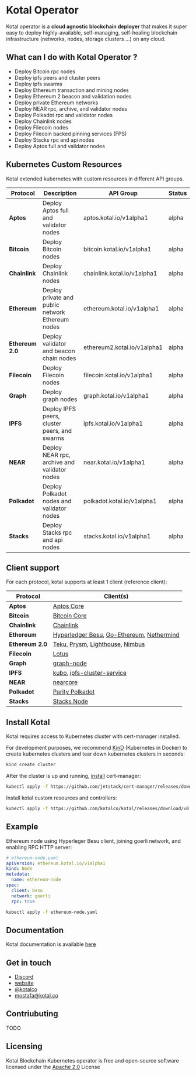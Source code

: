 # Kotal Operator

Kotal operator is a **cloud agnostic blockchain deployer** that makes it super easy to deploy highly-available, self-managing, self-healing blockchain infrastructure (networks, nodes, storage clusters ...) on any cloud.

## What can I do with Kotal Operator ?

- Deploy Bitcoin rpc nodes
- Deploy ipfs peers and cluster peers
- Deploy ipfs swarms
- Deploy Ethereum transaction and mining nodes
- Deploy Ethereum 2 beacon and validation nodes
- Deploy private Ethereum networks
- Deploy NEAR rpc, archive, and validator nodes
- Deploy Polkadot rpc and validator nodes
- Deploy Chainlink nodes
- Deploy Filecoin nodes
- Deploy Filecoin backed pinning services (FPS)
- Deploy Stacks rpc and api nodes
- Deploy Aptos full and validator nodes


## Kubernetes Custom Resources

Kotal extended kubernetes with custom resources in different API groups.

| Protocol         | Description                                      | API Group                   | Status |
| ---------------- | ------------------------------------------------ | --------------------------- | ------ |
| **Aptos**        | Deploy Aptos full and validator nodes            | aptos.kotal.io/v1alpha1     | alpha  |
| **Bitcoin**      | Deploy Bitcoin nodes                             | bitcoin.kotal.io/v1alpha1   | alpha  |
| **Chainlink**    | Deploy Chainlink nodes                           | chainlink.kotal.io/v1alpha1 | alpha  |
| **Ethereum**     | Deploy private and public network Ethereum nodes | ethereum.kotal.io/v1alpha1  | alpha  |
| **Ethereum 2.0** | Deploy validator and beacon chain nodes          | ethereum2.kotal.io/v1alpha1 | alpha  |
| **Filecoin**     | Deploy Filecoin nodes                            | filecoin.kotal.io/v1alpha1  | alpha  |
| **Graph**        | Deploy graph nodes                               | graph.kotal.io/v1alpha1     | alpha  |
| **IPFS**         | Deploy IPFS peers, cluster peers, and swarms     | ipfs.kotal.io/v1alpha1      | alpha  |
| **NEAR**         | Deploy NEAR rpc, archive and validator nodes     | near.kotal.io/v1alpha1      | alpha  |
| **Polkadot**     | Deploy Polkadot nodes and validator nodes        | polkadot.kotal.io/v1alpha1  | alpha  |
| **Stacks**       | Deploy Stacks rpc and api nodes                  | stacks.kotal.io/v1alpha1    | alpha  |

## Client support

For each protocol, kotal supports at least 1 client (reference client):

| Protocol         | Client(s)                                                                                                                                                                                        |
| ---------------- | ------------------------------------------------------------------------------------------------------------------------------------------------------------------------------------------------ |
| **Aptos**        | [Aptos Core](https://github.com/aptos-labs/aptos-core)                                                                                                                                           |
| **Bitcoin**      | [Bitcoin Core](https://github.com/bitcoin/bitcoin)                                                                                                                                               |
| **Chainlink**    | [Chainlink](https://github.com/smartcontractkit/chainlink)                                                                                                                                       |
| **Ethereum**     | [Hyperledger Besu](https://github.com/hyperledger/besu), [Go-Ethereum](https://github.com/ethereum/go-ethereum), [Nethermind](https://github.com/NethermindEth/nethermind)                       |
| **Ethereum 2.0** | [Teku](https://github.com/ConsenSys/teku), [Prysm](https://github.com/prysmaticlabs/prysm), [Lighthouse](https://github.com/sigp/lighthouse), [Nimbus](https://github.com/status-im/nimbus-eth2) |
| **Filecoin**     | [Lotus](https://github.com/filecoin-project/lotus)                                                                                                                                               |
| **Graph**        | [graph-node](https://github.com/graphprotocol/graph-node)                                                                                                                                        |
| **IPFS**         | [kubo](https://github.com/ipfs/kubo), [ipfs-cluster-service](https://github.com/ipfs/ipfs-cluster)                                                                                         |
| **NEAR**         | [nearcore](https://github.com/near/nearcore)                                                                                                                                                     |
| **Polkadot**     | [Parity Polkadot](https://github.com/paritytech/polkadot)                                                                                                                                        |
| **Stacks**       | [Stacks Node](https://github.com/stacks-network/stacks-blockchain)                                                                                                                               |

## Install Kotal

Kotal requires access to Kubernetes cluster with cert-manager installed.

For development purposes, we recommend [KinD](https://kind.sigs.k8s.io/) (Kubernetes in Docker) to create kubernetes clusters and tear down kubernetes clusters in seconds:

```bash
kind create cluster
```

After the cluster is up and running, [install](https://cert-manager.io/docs/installation/kubernetes/) cert-manager:

```bash
kubectl apply -f https://github.com/jetstack/cert-manager/releases/download/v1.5.3/cert-manager.yaml
```

Install kotal custom resources and controllers:

```bash
kubectl apply -f https://github.com/kotalco/kotal/releases/download/v0.2.0/kotal.yaml
```

## Example

Ethereum node using Hyperleger Besu client, joining goerli network, and enabling RPC HTTP server:

```yaml
# ethereum-node.yaml
apiVersion: ethereum.kotal.io/v1alpha1
kind: Node
metadata:
  name: ethereum-node
spec:
  client: besu
  network: goerli
  rpc: true
```

```bash
kubectl apply -f ethereum-node.yaml
```

## Documentation

Kotal documentation is available [here](https://docs.kotal.co)

## Get in touch

- [Discord](https://discord.com/invite/kTxy4SA)
- [website](https://kotal.co)
- [@kotalco](https://twitter.com/kotalco)
- [mostafa@kotal.co](mailto:mostafa@kotal.co)

## Contriubuting

TODO

## Licensing

Kotal Blockchain Kubernetes operator is free and open-source software licensed under the [Apache 2.0](LICENSE) License

